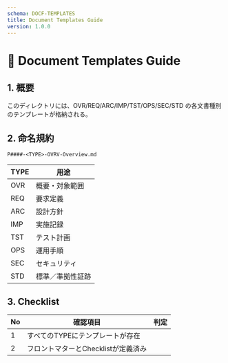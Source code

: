 ```yaml
---
schema: DOCF-TEMPLATES
title: Document Templates Guide
version: 1.0.0
---
```


# 🧩 Document Templates Guide

## 1. 概要
このディレクトリには、OVR/REQ/ARC/IMP/TST/OPS/SEC/STD の各文書種別のテンプレートが格納される。

## 2. 命名規約
`P####-<TYPE>-OVRV-Overview.md`

| TYPE | 用途 |
|------|------|
| OVR | 概要・対象範囲 |
| REQ | 要求定義 |
| ARC | 設計方針 |
| IMP | 実施記録 |
| TST | テスト計画 |
| OPS | 運用手順 |
| SEC | セキュリティ |
| STD | 標準／準拠性証跡 |

## 3. Checklist
| No | 確認項目 | 判定 |
|----|------------|------|
| 1 | すべてのTYPEにテンプレートが存在 |  |
| 2 | フロントマターとChecklistが定義済み |  |
